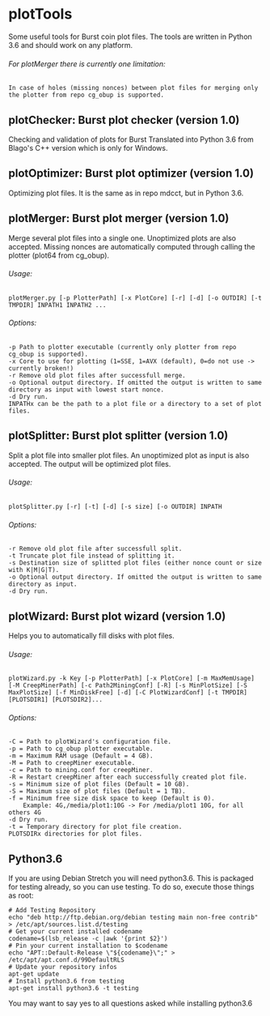 # plotTools
Some useful tools for Burst coin plot files.
The tools are written in Python 3.6 and should work on any platform.
###### For plotMerger there is currently one limitation:
    In case of holes (missing nonces) between plot files for merging only the plotter from repo cg_obup is supported.

## plotChecker: Burst plot checker (version 1.0)
   Checking and validation of plots for Burst
   Translated into Python 3.6 from Blago's C++ version which is only for Windows.

## plotOptimizer: Burst plot optimizer (version 1.0)
   Optimizing plot files. It is the same as in repo mdcct, but in Python 3.6.

## plotMerger: Burst plot merger (version 1.0)
   Merge several plot files into a single one.
   Unoptimized plots are also accepted.
   Missing nonces are automatically computed through calling the plotter (plot64 from cg_obup).
   ###### Usage:
    plotMerger.py [-p PlotterPath] [-x PlotCore] [-r] [-d] [-o OUTDIR] [-t TMPDIR] INPATH1 INPATH2 ...
   ###### Options:
    -p Path to plotter executable (currently only plotter from repo cg_obup is supported).
    -x Core to use for plotting (1=SSE, 1=AVX (default), 0=do not use -> currently broken!)
    -r Remove old plot files after successfull merge.
    -o Optional output directory. If omitted the output is written to same directory as input with lowest start nonce.
    -d Dry run.
    INPATHx can be the path to a plot file or a directory to a set of plot files.

## plotSplitter: Burst plot splitter (version 1.0)
   Split a plot file into smaller plot files.
   An unoptimized plot as input is also accepted. The output will be optimized plot files.
   ###### Usage:
    plotSplitter.py [-r] [-t] [-d] [-s size] [-o OUTDIR] INPATH
   ###### Options:
    -r Remove old plot file after successfull split.
    -t Truncate plot file instead of splitting it.
    -s Destination size of splitted plot files (either nonce count or size with K|M|G|T).
    -o Optional output directory. If omitted the output is written to same directory as input.
    -d Dry run.

## plotWizard: Burst plot wizard (version 1.0)
   Helps you to automatically fill disks with plot files.
   ###### Usage:
    plotWizard.py -k Key [-p PlotterPath] [-x PlotCore] [-m MaxMemUsage] [-M CreepMinerPath] [-c Path2MiningConf] [-R] [-s MinPlotSize] [-S MaxPlotSize] [-f MinDiskFree] [-d] [-C PlotWizardConf] [-t TMPDIR] [PLOTSDIR1] [PLOTSDIR2]...
   ###### Options:
    -C = Path to plotWizard's configuration file.
    -p = Path to cg_obup plotter executable.
    -m = Maximum RAM usage (Default = 4 GB).
    -M = Path to creepMiner executable.
    -c = Path to mining.conf for creepMiner.
    -R = Restart creepMiner after each successfully created plot file.
    -s = Minimum size of plot files (Default = 10 GB).
    -S = Maximum size of plot files (Default = 1 TB).
    -f = Minimum free size disk space to keep (Default is 0).
        Example: 4G,/media/plot1:10G -> For /media/plot1 10G, for all others 4G
    -d Dry run.
    -t = Temporary directory for plot file creation.
    PLOTSDIRx directories for plot files.


## Python3.6
If you are using Debian Stretch you will need python3.6.
This is packaged for testing already, so you can use testing.
To do so, execute those things as root:
```
# Add Testing Repository
echo "deb http://ftp.debian.org/debian testing main non-free contrib" > /etc/apt/sources.list.d/testing
# Get your current installed codename
codename=$(lsb_release -c |awk '{print $2}')
# Pin your current installation to $codename
echo "APT::Default-Release \"${codename}\";" > /etc/apt/apt.conf.d/99DefaultRLS
# Update your repository infos
apt-get update
# Install python3.6 from testing
apt-get install python3.6 -t testing
```
You may want to say yes to all questions asked while installing python3.6
